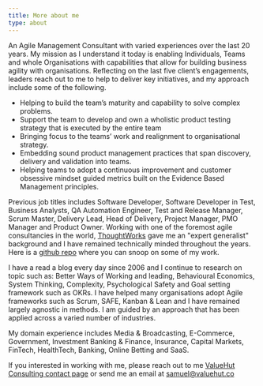 ```yaml
---
title: More about me
type: about
---
```

An Agile Management Consultant with varied experiences over the last 20 years.  My mission as I understand it today is enabling Individuals, Teams and whole Organisations with capabilities that allow for building business agility with organisations. Reflecting on the last five client’s engagements, leaders reach out to me to help to deliver key initiatives, and my approach include some of the following.



-	Helping to build the team’s maturity and capability to solve complex problems.
-	Support the team to develop and own a wholistic product testing strategy that is executed by the entire team
-	Bringing focus to the teams’ work and realignment to organisational strategy.
-	Embedding sound product management practices that span discovery, delivery and validation into teams.
-	Helping teams to adopt a continuous improvement and customer obsessive mindset guided metrics built on the Evidence Based Management principles.


Previous job titles includes Software Developer, Software Developer in Test, Business Analysts, QA Automation Engineer, Test and Release Manager, Scrum Master, Delivery Lead, Head of Delivery, Project Manager, PMO Manager and Product Owner. Working with one of the foremost agile consultancies in the world, [ThoughtWorks](https://www.thoughtworks.com/) gave me an "expert generalist" background and I have remained technically minded throughout the years. Here is a [github repo](https://github.com/samueladesoga) where you can snoop on some of my work.


I have a read a blog every day since 2006 and I continue to research on topic such as: Better Ways of Working and leading, Behavioural Economics, System Thinking, Complexity, Psychological Safety and Goal setting framework such as OKRs. I have helped many organisations adopt Agile frameworks such as Scrum, SAFE, Kanban & Lean and I have remained largely agnostic in methods. I am guided by an approach that has been applied across a varied number of industries.

My domain experience includes Media & Broadcasting, E-Commerce, Government, Investment Banking & Finance, Insurance, Capital Markets, FinTech, HealthTech, Banking, Online Betting and SaaS.

If you interested in working with me, please reach out to me [ValueHut Consulting contact page](https://www.valuehut.co/contact-us) or send me an email at samuel@valuehut.co